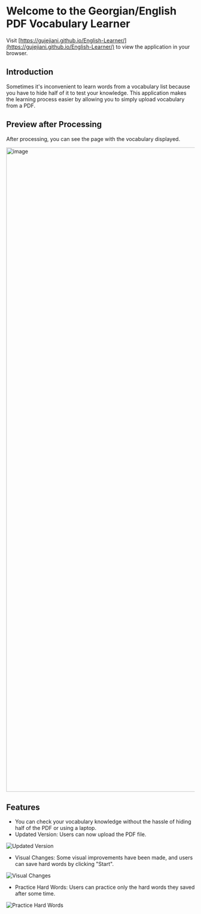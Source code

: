 # Welcome to the Georgian/English PDF Vocabulary Learner

Visit [https://gujejiani.github.io/English-Learner/](https://gujejiani.github.io/English-Learner/) to view the application in your browser.

## Introduction
Sometimes it's inconvenient to learn words from a vocabulary list because you have to hide half of it to test your knowledge. This application makes the learning process easier by allowing you to simply upload vocabulary from a PDF.


## Preview after Processing
After processing, you can see the page with the vocabulary displayed.

<img width="1719" alt="image" src="https://github.com/Gujejiani/English-Learner/assets/67228459/eb371297-c676-4c80-8cb2-64267b2238ab">

## Features
- You can check your vocabulary knowledge without the hassle of hiding half of the PDF or using a laptop.
- Updated Version: Users can now upload the PDF file.

![Updated Version](https://user-images.githubusercontent.com/67228459/178221617-4bc77030-ef74-4aad-9531-c4155c7a2478.png)

- Visual Changes: Some visual improvements have been made, and users can save hard words by clicking "Start".

![Visual Changes](https://user-images.githubusercontent.com/67228459/178224189-53a0782f-949a-4265-b693-e4064f616da6.png)

- Practice Hard Words: Users can practice only the hard words they saved after some time.

![Practice Hard Words](https://user-images.githubusercontent.com/67228459/178224299-6cd176f6-bf2a-4a6b-9eec-79514df65b45.png)
